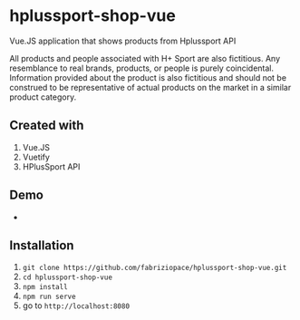 # hplussport-shop-vue
Vue.JS application that shows products from Hplussport API

All products and people associated with H+ Sport are also fictitious. Any resemblance to real brands, products, or people is purely coincidental. Information provided about the product is also fictitious and should not be construed to be representative of actual products on the market in a similar product category.

## Created with
1. Vue.JS
2. Vuetify
3. HPlusSport API 

## Demo
-

## Installation
1. `git clone https://github.com/fabriziopace/hplussport-shop-vue.git`
2. `cd hplussport-shop-vue`
3. `npm install`
4. `npm run serve`
5. go to `http://localhost:8080`